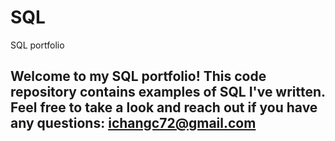 # SQL
SQL portfolio
## Welcome to my SQL portfolio! This code repository contains examples of SQL I've written. Feel free to take a look and reach out if you have any questions: ichangc72@gmail.com
